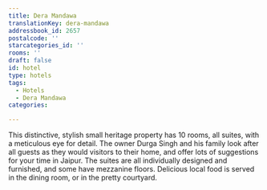 ```yaml
---
title: Dera Mandawa
translationKey: dera-mandawa
addressbook_id: 2657
postalcode: ''
starcategories_id: ''
rooms: ''
draft: false
id: hotel
type: hotels
tags:
  - Hotels
  - Dera Mandawa
categories:

---
```

This distinctive, stylish small heritage property has 10 rooms, all suites, with a meticulous eye for detail. The owner Durga Singh and his family look after all guests as they would visitors to their home, and offer lots of suggestions for your time in Jaipur. The suites are all individually designed and furnished, and some have mezzanine floors. Delicious local food is served in the dining room, or in the pretty courtyard. 